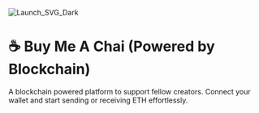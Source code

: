 ![Launch_SVG_Dark](https://github.com/user-attachments/assets/8e5ac78e-d018-411a-a4d0-4e240e1f4bd8)


# ☕ Buy Me A Chai (Powered by Blockchain)

A blockchain powered platform to support fellow creators. Connect your wallet and start sending or receiving ETH effortlessly.





